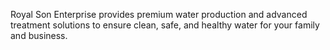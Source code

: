 Royal Son Enterprise provides premium water production and advanced treatment solutions to ensure clean, safe, and healthy water for your family and business.
